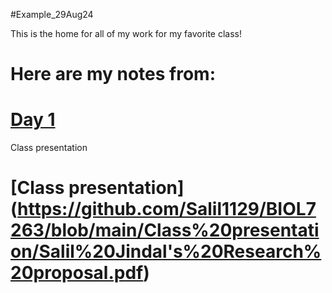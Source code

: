 #Example_29Aug24

This is the home for all of my work for my favorite class!

# Here are my notes from:
# [Day 1](https://github.com/Salil1129/Example29Aug24/blob/main/Scripts/template.sbatch.sh)

Class presentation
# [Class presentation] (https://github.com/Salil1129/BIOL7263/blob/main/Class%20presentation/Salil%20Jindal's%20Research%20proposal.pdf)

